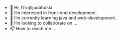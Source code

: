 - 👋 Hi, I’m @judahdski
- 👀 I’m interested in front-end development.
- 🌱 I’m currently learning java and web-development.
- 💞️ I’m looking to collaborate on ...
- 📫 How to reach me ...

<!---
judahdski/judahdski is a ✨ special ✨ repository because its `README.md` (this file) appears on your GitHub profile.
You can click the Preview link to take a look at your changes.
--->
